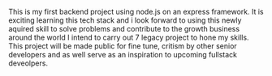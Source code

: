 This is my first backend project using node.js on an express framework. It is exciting learning this tech stack and i look forward to using this newly aquired skill to solve problems and contribute to the growth business around the world
I intend to carry out 7 legacy project  to hone my skills. This project will be made public for fine tune, critism by other senior developers and as well serve as an inspiration to upcoming fullstack deveolpers.
